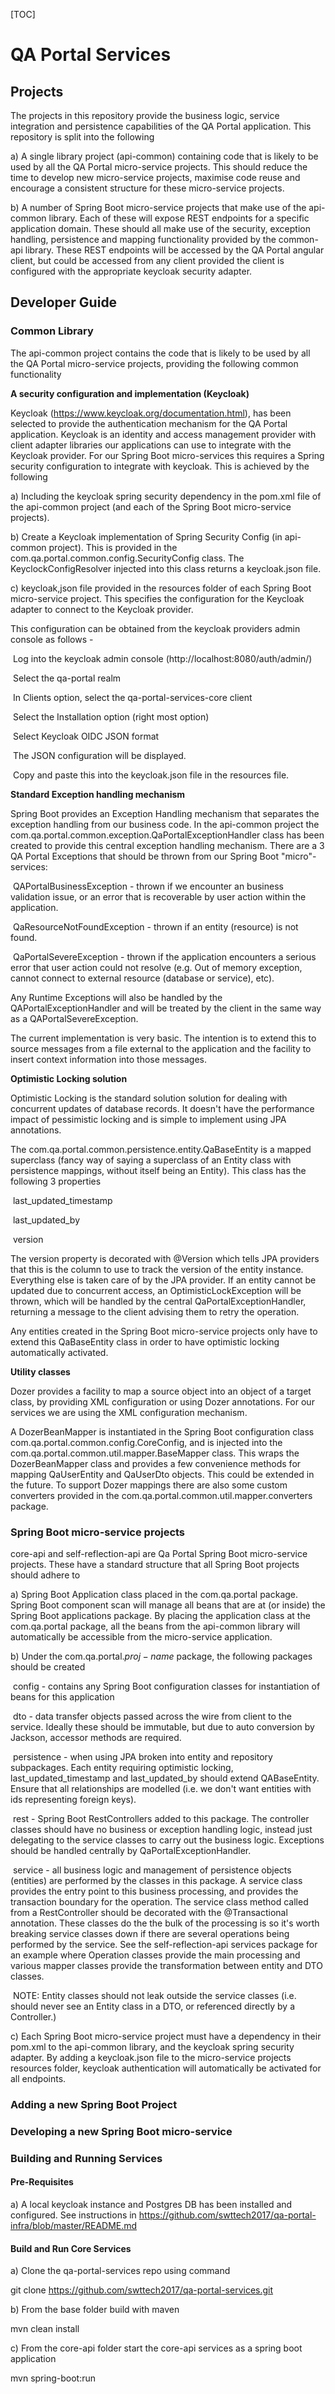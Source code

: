 [TOC]

# QA Portal Services

## Projects

The projects in this repository provide the business logic, service integration and persistence capabilities of the QA Portal application. This repository is split into the following

a) A single library project (api-common) containing code that is likely to be used by all the QA Portal micro-service projects. This should reduce the time to develop new micro-service projects, maximise code reuse and encourage a consistent structure for these micro-service projects. 

b) A number of Spring Boot micro-service projects that make use of the api-common library. Each of these will expose REST endpoints for a specific application domain. These should all make use of the security, exception handling, persistence and mapping functionality provided by the common-api library. These REST endpoints will be accessed by the QA Portal angular client, but could be accessed from any client provided the client is configured with the appropriate keycloak security adapter. 



## Developer Guide

### Common Library

The api-common project contains the code that is likely to be used by all the QA Portal micro-service projects, providing the following common functionality

**A security configuration and implementation (Keycloak)**

Keycloak (https://www.keycloak.org/documentation.html), has been selected to provide the authentication mechanism for the QA Portal application. Keycloak is an identity and access management provider with client adapter libraries our applications can use to integrate with the Keycloak provider. For our Spring Boot micro-services this requires a Spring security configuration to integrate with keycloak. This is achieved by the following

a) Including the keycloak spring security dependency in the pom.xml file of the api-common project (and each of the Spring Boot micro-service projects).

b) Create a Keycloak implementation of Spring Security Config (in api-common project). This is provided in the com.qa.portal.common.config.SecurityConfig class. The KeyclockConfigResolver injected into this class returns a keycloak.json file. 

c) keycloak,json file provided in the resources folder of each Spring Boot micro-service project. This specifies the configuration for the Keycloak adapter to connect to the Keycloak provider. 

This configuration can be obtained from the keycloak providers admin console as follows - 

​			Log into the keycloak admin console (http://localhost:8080/auth/admin/)

​			Select the qa-portal realm

​			In Clients option, select the qa-portal-services-core client

​			Select the Installation option (right most option)

​			Select Keycloak OIDC JSON format

​			The JSON configuration will be displayed.

​			Copy and paste this into the keycloak.json file in the resources file. 

**Standard Exception handling mechanism**

Spring Boot provides an Exception Handling mechanism that separates the exception handling from our business code. In the api-common project the com.qa.portal.common.exception.QaPortalExceptionHandler class has been created to provide this central exception handling mechanism. There are a 3 QA Portal Exceptions that should be thrown from our Spring Boot "micro"-services: 

​			QAPortalBusinessException - thrown if we encounter an business validation issue, or an 			error that is recoverable by user action within the application.

​			QaResourceNotFoundException - thrown if an entity (resource) is not found. 

​			QaPortalSevereException - thrown if the application encounters a serious error that user 			action could not resolve (e.g. Out of memory exception, cannot connect to external 			resource (database or service), etc). 

Any Runtime Exceptions will also be handled by the QAPortalExceptionHandler and will be treated by the client in the same way as a QAPortalSevereException.

The current implementation is very basic. The intention is to extend this to source messages from a file external to the application and the facility to insert context information into those messages.

**Optimistic Locking solution**

Optimistic Locking is the standard solution solution for dealing with concurrent updates of database records. It doesn't have the performance impact of pessimistic locking and is simple to implement using JPA annotations.

The com.qa.portal.common.persistence.entity.QaBaseEntity is a mapped superclass (fancy way of saying a superclass of an Entity class with persistence mappings, without itself being an Entity). This class has the following 3 properties

​				last_updated_timestamp

​				last_updated_by

​				version

The version property is decorated with @Version which tells JPA providers that this is the column to use to track the version of the entity instance. Everything else is taken care of by the JPA provider. If an entity cannot be updated due to concurrent access, an OptimisticLockException will be thrown, which will be handled by the central QaPortalExceptionHandler, returning a message to the client advising them to retry the operation. 

Any entities created in the Spring Boot micro-service projects only have to extend this QaBaseEntity class in order to have optimistic locking automatically activated.

**Utility classes**

Dozer provides a facility to map a source object into an object of a target class, by providing XML configuration or using Dozer annotations. For our services we are using the XML configuration mechanism.

A DozerBeanMapper is instantiated in the Spring Boot configuration class com.qa.portal.common.config.CoreConfig, and is injected into the com.qa.portal.common.util.mapper.BaseMapper class. This wraps the DozerBeanMapper class and provides a few convenience methods for mapping QaUserEntity and QaUserDto objects. This could be extended in the future. To support Dozer mappings there are also some custom converters provided in the com.qa.portal.common.util.mapper.converters package.



### Spring Boot micro-service projects

core-api and self-reflection-api are Qa Portal Spring Boot micro-service projects. These have a standard structure that all Spring Boot projects should adhere to 

a) Spring Boot Application class placed in the com.qa.portal package. Spring Boot component scan will manage all beans that are at (or inside) the Spring Boot applications package. By placing the application class at the com.qa.portal package, all the beans from the api-common library will automatically be accessible from the micro-service application. 

b) Under the com.qa.portal.$proj-name$ package, the following packages should be created

​				config - contains any Spring Boot configuration classes for instantiation of beans for 				this application

​				dto - data transfer objects passed across the wire from client to the service. Ideally 				these should be immutable, but due to auto conversion by Jackson, accessor methods 				are required.

​				persistence - when using JPA broken into entity and repository subpackages. Each 				entity requiring optimistic locking, last_updated_timestamp and last_updated_by 				should extend QABaseEntity. Ensure that all relationships are modelled (i.e. we don't 				want entities with ids representing foreign keys).

​				rest - Spring Boot RestControllers added to this package. The controller classes 				should have no business or exception handling logic, instead just delegating to the 				service classes to carry out the business logic. Exceptions should be handled centrally 				by QaPortalExceptionHandler. 

​				service - all business logic and management of persistence objects (entities) are 				performed by the classes in this package. A service class provides the entry point to 				this business processing, and provides the transaction boundary for the operation. The 				service class method called from a RestController should be decorated with the 				@Transactional annotation. These classes do the the bulk of the processing is so it's 				worth breaking service classes down if there are several operations being performed				by the service. See the self-reflection-api services package for an example where				Operation classes provide the main processing and various mapper classes provide the 				transformation between entity and DTO classes.

​				NOTE: Entity classes should not leak outside the service classes (i.e. should never see 				an Entity class in a DTO, or referenced directly by a Controller.)

c) Each Spring Boot micro-service project must have a dependency in their pom.xml to the api-common library, and the keycloak spring security adapter. By adding a keycloak.json file to the micro-service projects resources folder, keycloak authentication will automatically be activated for all endpoints.



### Adding a new Spring Boot Project



### Developing a new Spring Boot micro-service





### Building and Running Services

#### Pre-Requisites

a) A local keycloak instance and Postgres DB has been installed and configured. See instructions in 
https://github.com/swttech2017/qa-portal-infra/blob/master/README.md

#### Build and Run Core Services

a) Clone the qa-portal-services repo using command

git clone https://github.com/swttech2017/qa-portal-services.git

b) From the base folder build with maven

mvn clean install

c) From the core-api folder start the core-api services as a spring boot application

mvn spring-boot:run

